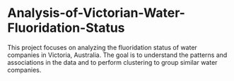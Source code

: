# Analysis-of-Victorian-Water-Fluoridation-Status
This project focuses on analyzing the fluoridation status of water companies in Victoria, Australia. The goal is to understand the patterns and associations in the data and to perform clustering to group similar water companies.
